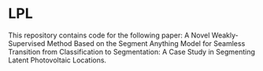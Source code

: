 # LPL
This repository contains code for the following paper: A Novel Weakly-Supervised Method Based on the Segment Anything Model for Seamless Transition from Classification to Segmentation: A Case Study in Segmenting Latent Photovoltaic Locations.
